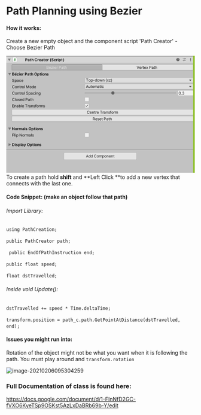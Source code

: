 # Path Planning using Bezier







#### How it works:

Create a new empty object and the component script 'Path Creator' - Choose Bezier Path

![image-20210206093735762](scn.png)
To create a path hold **shift** and **Left Click **to add a new vertex that connects with the last one.

#### Code Snippet: (make an object follow that path)

###### Import Library:

`using PathCreation;`

`public PathCreator path;` 

`  public EndOfPathInstruction end; `

`public float speed;`

`float dstTravelled;`

###### Inside void Update():

`dstTravelled += speed * Time.deltaTime; `

`transform.position = path_c.path.GetPointAtDistance(dstTravelled, end);`

#### Issues you might run into:

Rotation of the object might not be what you want when it is following the path. You must play around and `transform.rotation` 

![image-20210206095304259](C:\Users\jojo\AppData\Roaming\Typora\typora-user-images\image-20210206095304259.png)

### Full Documentation of class is found here:

https://docs.google.com/document/d/1-FInNfD2GC-fVXO6KyeTSp9OSKst5AzLxDaBRb69b-Y/edit


